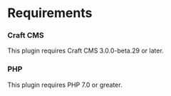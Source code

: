 # Requirements

### Craft CMS

This plugin requires Craft CMS 3.0.0-beta.29 or later.

### PHP

This plugin requires PHP 7.0 or greater.
